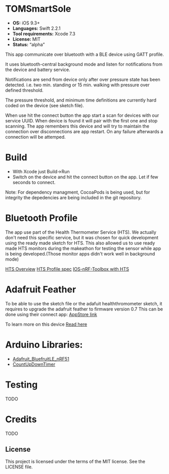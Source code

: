 # TOMSmartSole

* **OS:** iOS 9.3+
* **Languages:** Swift 2.2.1
* **Tool requirements:** Xcode 7.3
* **License:** MIT
* **Status:** “alpha”

This app communicate over bluetooth with a BLE device using GATT profile.

It uses bluetooth-central background mode and listen for notifications from the device and battery service.

Notifications are send from device only after over pressure state has been detected.
i.e. two min. standing or 15 min. walking with pressure over defined threshold.

The pressure threshold, and minimum time definitions are currently hard coded on the device (see sketch file).

When use hit the connect button the app start a scan for devices with our service UUID. 
When device is found it will pair with the first one and stop scanning.
The app remembers this device and will try to maintain the connection over disconnections are app restart.
On any failure afterwards a connection will be attemped.

# Build

* With Xcode just Build->Run
* Switch on the device and hit the connect button on the app. Let if few seconds to connect.

Note: For dependency managment, CocoaPods is being used, but for integrity the depedencies are being included in the git repository.

# Bluetooth Profile

The app use part of the Health Thermometer Service (HTS).
We actually don't need this specific service, but it was chosen for quick development using the ready made sketch for HTS.
This also allowed us to use ready made HTS monitors during the makeathon for testing the sensor while app is being developed.(Those monitor apps didn't work well in background mode)

[HTS Overview](https://developer.bluetooth.org/TechnologyOverview/Pages/HTS.aspx)
[HTS Profile spec](https://www.bluetooth.com/specifications/gatt/viewer?attributeXmlFile=org.bluetooth.service.health_thermometer.xml)
[IOS-nRF-Toolbox with HTS](https://github.com/NordicSemiconductor/IOS-nRF-Toolbox)

# Adafruit Feather

To be able to use the sketch file or the adafuit healththromometer sketch, it requires to upgrade the adafruit feather to firmware version 0.7
This can be done using their connect app:  [AppStore link](https://itunes.apple.com/app/adafruit-bluefruit-le-connect/id830125974?mt=8)

To learn more on this device [Read here](https://learn.adafruit.com/adafruit-feather-32u4-bluefruit-le/downloads?view=all#bluefruit-le-connect-ios-slash-swift)

# Arduino Libraries:
* [Adafruit_BluefruitLE_nRF51](https://github.com/adafruit/Adafruit_BluefruitLE_nRF51)
* [CountUpDownTimer](https://github.com/AndrewMascolo/CountUpDownTimer)

# Testing

TODO

# Credits

TODO

## License

This project is licensed under the terms of the MIT license. See the LICENSE file.




